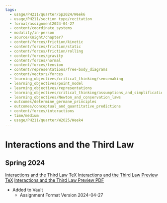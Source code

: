 ```yaml
---
tags:
  - usage/PH211/quarter/Sp2024/Week6
  - usage/PH211/section_type/recitation
  - format/assignment2024-04-27
  - content/coordinate_systems
  - modality/in-person
  - source/Knight/chapter7
  - content/forces/friction/kinetic
  - content/forces/friction/static
  - content/forces/friction/rolling
  - content/forces/gravity
  - content/forces/normal
  - content/forces/tension
  - content/representations/free-body_diagrams
  - content/vectors/forces
  - learning_objectives/critical_thinking/sensemaking
  - learning_objectives/point_model
  - learning_objectives/representations
  - learning_objectives/critical_thinking/assumptions_and_simplifications
  - learning_objectives/Newton_and_conservation_laws
  - outcomes/determine_germane_principles
  - outcomes/conceptual_and_quantitative_predictions
  - content/forces/interactions
  - time/medium
  - usage/PH211/quarter/W2025/Week4
---
```

# Interactions and the Third Law
## Spring 2024
[Interactions and the Third Law TeX](./Interactions_and_the_Third_Law.tex)
[Interactions and the Third Law Preview TeX](./Interactions_and_the_Third_Law_Preview.tex)
[Interactions and the Third Law Preview PDF](./Interactions_and_the_Third_Law_Preview.pdf)
* Added to Vault
	* Assignment Format Version 2024-04-27
